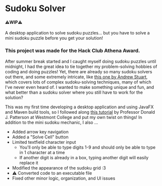 # Sudoku Solver
#### ⚠️WIP⚠️
A desktop application to solve sudoku puzzles... but you have to solve a mini sudoku puzzle before you get your solution!

### This project was made for the Hack Club Athena Award.

After summer break started and I caught myself doing sudoku puzzles until midnight, I had the great idea to tie together my problem-solving hobbies of coding and doing puzzles! Yet, there are already so many sudoku solvers out there, and some extremely intricate, like [this one by Andrew Stuart](https://www.sudokuwiki.org/sudoku.htm), which covers lots of complex sudoku-solving techniques, many of which I've never even heard of. I wanted to make something unique and fun, and what better than a sudoku solver where you still have to work for the solution? 


This was my first time developing a desktop application and using JavaFX and Maven build tools, so I followed along [this tutorial](https://www.youtube.com/watch?v=wa4ky1ARDkw&list=PLix7MmR3doRqF712ItSp4IhKwJcvDf5M2) by Professor Donald J. Patterson at Westmont College and put my own twist on things! In addition to the mini sudoku mechanic, I also ...

- Added arrow key navigation
- Added a "Solve Cell" button
- Limited textfield character input
    - You'll only be able to type digits 1-9 and should only be able to type in 1 character at a time
    - If another digit is already in a box, typing another digit will easily replace it
- Modified the appearance of the sudoku grid :3
- ⚠️ Converted code to an executable file
- Fixed other minor logic, organization, and UI issues
